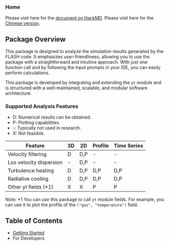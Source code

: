 ### Home

Please visit here for the [document on HackMD](https://hackmd.io/@vRbtycIXRReTqXAqF-QG3w/S1bGFTSZge).
Please visit here for the [Chinese version](https://hackmd.io/@vRbtycIXRReTqXAqF-QG3w/HyUNPqHbxe).

## Package Overview

This package is designed to analyze the simulation results generated by the FLASH code. It emphasizes user-friendliness, allowing you to use the package with a straightforward and intuitive approach. With just one function call and by following the input prompts in your IDE, you can easily perform calculations.

This package is developed by integrating and extending the `yt` module and is structured with a well-maintained, scalable, and modular software architecture.

### Supported Analysis Features

* D: Numerical results can be obtained.
* P: Plotting capabilities.
* \-: Typically not used in research.
* X: Not feasible.

| Feature                 | 3D | 2D  | Profile | Time Series |
| ----------------------- | -- | --- | ------- | ----------- |
| Velocity filtering      | D  | D,P | -       | -           |
| Los velocity dispersion | -  | D,P | -       | -           |
| Turbulence heating      | D  | D,P | D,P     | D,P         |
| Radiative cooling       | D  | D,P | D,P     | D,P         |
| Other yt fields (\*1)   | X  | X   | P       | P           |

Note:
\*1 You can use this package to call `yt` module fields. For example, you can use it to plot the profile of the `("gas", "temperature")` field.

## Table of Contents

* [Getting Started](https://hackmd.io/@vRbtycIXRReTqXAqF-QG3w/HJz5Y6HWge)
* For Developers
